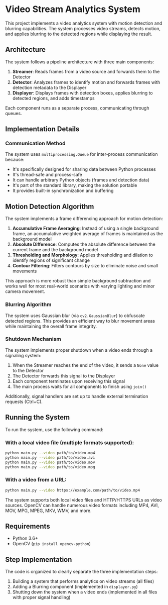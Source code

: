 # Video Stream Analytics System

This project implements a video analytics system with motion detection and blurring capabilities. The system processes video streams, detects motion, and applies blurring to the detected regions while displaying the result.

## Architecture

The system follows a pipeline architecture with three main components:

1. **Streamer**: Reads frames from a video source and forwards them to the Detector
2. **Detector**: Analyzes frames to identify motion and forwards frames with detection metadata to the Displayer
3. **Displayer**: Displays frames with detection boxes, applies blurring to detected regions, and adds timestamps

Each component runs as a separate process, communicating through queues.

## Implementation Details

### Communication Method

The system uses `multiprocessing.Queue` for inter-process communication because:
- It's specifically designed for sharing data between Python processes
- It's thread-safe and process-safe
- It can handle arbitrary Python objects (frames and detection data)
- It's part of the standard library, making the solution portable
- It provides built-in synchronization and buffering

## Motion Detection Algorithm

The system implements a frame differencing approach for motion detection:

1. **Accumulative Frame Averaging**: Instead of using a single background frame, an accumulative weighted average of frames is maintained as the background model
2. **Absolute Difference**: Computes the absolute difference between the current frame and the background model
3. **Thresholding and Morphology**: Applies thresholding and dilation to identify regions of significant change
4. **Contour Filtering**: Filters contours by size to eliminate noise and small movements

This approach is more robust than simple background subtraction and works well for most real-world scenarios with varying lighting and minor camera movement.

### Blurring Algorithm

The system uses Gaussian blur (via `cv2.GaussianBlur`) to obfuscate detected regions. This provides an efficient way to blur movement areas while maintaining the overall frame integrity.

### Shutdown Mechanism

The system implements proper shutdown when a video ends through a signaling system:
1. When the Streamer reaches the end of the video, it sends a `None` value to the Detector
2. The Detector forwards this signal to the Displayer
3. Each component terminates upon receiving this signal
4. The main process waits for all components to finish using `join()`

Additionally, signal handlers are set up to handle external termination requests (Ctrl+C).

## Running the System

To run the system, use the following command:

### With a local video file (multiple formats supported):
```bash
python main.py --video path/to/video.mp4
python main.py --video path/to/video.avi
python main.py --video path/to/video.mov
python main.py --video path/to/video.mpg
```

### With a video from a URL:
```bash
python main.py --video https://example.com/path/to/video.mp4
```

The system supports both local video files and HTTP/HTTPS URLs as video sources. OpenCV can handle numerous video formats including MP4, AVI, MOV, MPG, MPEG, MKV, WMV, and more.

## Requirements

- Python 3.6+
- OpenCV (`pip install opencv-python`)

## Step Implementation

The code is organized to clearly separate the three implementation steps:

1. Building a system that performs analytics on video streams (all files)
2. Adding a Blurring component (implemented in `displayer.py`)
3. Shutting down the system when a video ends (implemented in all files with proper signal handling)